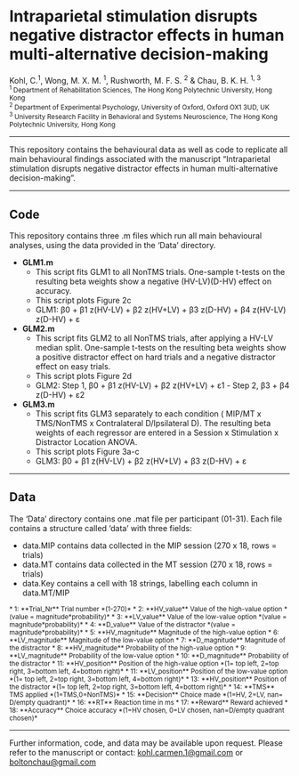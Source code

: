 # Intraparietal stimulation disrupts negative distractor effects in human multi-alternative decision-making
Kohl, C.<sup>1</sup>, Wong, M. X. M. <sup>1</sup>, Rushworth, M. F. S. <sup>2</sup> & Chau, B. K. H. <sup>1, 3</sup>  
<sup><sup>1</sup> Department of Rehabilitation Sciences, The Hong Kong Polytechnic University, Hong Kong  
<sup>2</sup> Department of Experimental Psychology, University of Oxford, Oxford OX1 3UD, UK  
<sup>3</sup> University Research Facility in Behavioral and Systems Neuroscience, The Hong Kong Polytechnic University, Hong Kong</sup>  

***
This repository contains the behavioural data as well as code to replicate all main behavioural findings associated with the manuscript “Intraparietal stimulation disrupts negative distractor effects in human multi-alternative decision-making”. 

***
## Code
This repository contains three .m files which run all main behavioural analyses, using the data provided in the ‘Data’ directory.
* **GLM1.m**
    *	This script fits GLM1 to all NonTMS trials. One-sample t-tests on the resulting beta weights show a negative (HV-LV)(D-HV) effect on accuracy. 
    *	This script plots Figure 2c
    *	GLM1:	β0 + β1 z(HV-LV) + β2 z(HV+LV) + β3 z(D-HV) + β4 z(HV-LV) z(D-HV) + ε
*	**GLM2.m**
    *	This script fits GLM2 to all NonTMS trials, after applying a HV-LV median split. One-sample t-tests on the resulting beta weights show a positive distractor effect on hard trials and a negative distractor effect on easy trials.
    *	This script plots Figure 2d
    *	GLM2:	Step 1, β0 + β1 z(HV-LV) + β2 z(HV+LV) + ε1 - Step 2, β3 + β4 z(D-HV) + ε2
*	**GLM3.m**
    *	This script fits GLM3 separately to each condition ( MIP/MT x TMS/NonTMS x Contralateral D/Ipsilateral D). The resulting beta weights of each regressor are entered in a Session x Stimulation x Distractor Location ANOVA. 
    *	This script plots Figure 3a-c
    *	GLM3:	β0 + β1 z(HV-LV) + β2 z(HV+LV) + β3 z(D-HV) + ε

***
## Data
The ‘Data’ directory contains one .mat file per participant (01-31). Each file contains a structure called ‘data’ with three fields:
*	data.<span>MIP</span> contains data collected in the MIP session (270 x 18, rows = trials)
*	data.<span>MT</span> contains data collected in the MT session (270 x 18, rows = trials)
*	data.<span>Key</span> contains a cell with 18 strings, labelling each column in <span>data</span>.MT/MIP       
<sub>
    *   1: **Trial_Nr**	Trial number *(1-270)*   
    *	2: **HV_value**	Value of the high-value option *(value = magnitude*probability)*   
    *	3: **LV_value**	Value of the low-value option *(value = magnitude*probability)*   
    *	4: **D_value**	Value of the distractor *(value = magnitude*probability)*   
    *	5: **HV_magnitude**	Magnitude of the high-value option   
    *	6: **LV_magnitude**	Magnitude of the low-value option   
    *	7: **D_magnitude**	Magnitude of the distractor   
    *	8: **HV_magnitude**	Probability of the high-value option   
    *	9: **LV_magnitude**	Probability of the low-value option   
    *	10: **D_magnitude**	Probability of the distractor   
    *	11: **HV_position**	Position of the high-value option *(1= top left, 2=top right, 3=bottom left, 4=bottom right)*   
    *	11: **LV_position**	Position of the low-value option *(1= top left, 2=top right, 3=bottom left, 4=bottom right)*   
    *	13: **HV_position**	Position of the distractor *(1= top left, 2=top right, 3=bottom left, 4=bottom right)*   
    *	14: **TMS**	TMS applied *(1=TMS,0=NonTMS)*   
    *	15: **Decision** Choice made *(1=HV, 2=LV, nan= D/empty quadrant)*   
    *	16: **RT**	Reaction time in ms   
    *	17: **Reward**	Reward achieved   
    *	18: **Accuracy**  Choice accuracy *(1=HV chosen, 0=LV chosen, nan=D/empty quadrant chosen)* </sub>   

***


Further information, code, and data may be available upon request. 
Please refer to the manuscript or contact: kohl.carmen.1@gmail.com or boltonchau@gmail.com
